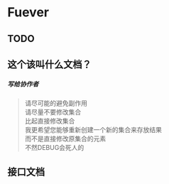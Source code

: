 # Fuever

## TODO

## 这个该叫什么文档？

##### 写给协作者

> 请尽可能的避免副作用  
> 请尽量不要修改集合  
> 比起直接修改集合  
> 我更希望您能够重新创建一个新的集合来存放结果  
> 而不是直接修改原集合的元素  
> 不然DEBUG会死人的

## 接口文档